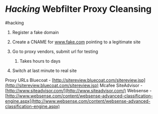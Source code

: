 # *Hacking* Webfilter Proxy Cleansing
#hacking

1. Register a fake domain
2. Create a CNAME for www.fake.com pointing to a legitimate site
3. Go to proxy vendors, submit url for testing

	1. Takes hours to days

4. Switch at last minute to real site

Proxy URLs
Bluecoat - [http://sitereview.bluecoat.com/sitereview.jsp](http://sitereview.bluecoat.com/sitereview.jsp)
Mcafee SiteAdvisor - [http://www.siteadvisor.com/](http://www.siteadvisor.com/)
Websense - [http://www.websense.com/content/websense-advanced-classification-engine.aspx](http://www.websense.com/content/websense-advanced-classification-engine.aspx)
